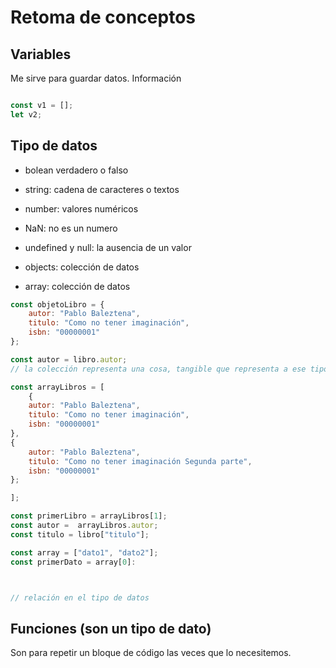 # Retoma de conceptos

## Variables

Me sirve para guardar datos. Información

```js

const v1 = [];
let v2;
```

## Tipo de datos

- bolean verdadero o falso
- string: cadena de caracteres o textos
- number: valores numéricos
- NaN: no es un numero
- undefined y null: la ausencia de un valor

- objects: colección de datos
- array: colección de datos

```js
const objetoLibro = {
    autor: "Pablo Baleztena",
    titulo: "Como no tener imaginación",
    isbn: "00000001"
};

const autor = libro.autor;
// la colección representa una cosa, tangible que representa a ese tipo de dato, la variable libro tiene un solo objeto, con tres datos diferentes

const arrayLibros = [
    {
    autor: "Pablo Baleztena",
    titulo: "Como no tener imaginación",
    isbn: "00000001"
},
{
    autor: "Pablo Baleztena",
    titulo: "Como no tener imaginación Segunda parte",
    isbn: "00000001"
};

];

const primerLibro = arrayLibros[1];
const autor =  arrayLibros.autor;
const titulo = libro["titulo"];

const array = ["dato1", "dato2"];
const primerDato = array[0]:



// relación en el tipo de datos

```

## Funciones (son un tipo de dato)

Son para repetir un bloque de código las veces que lo necesitemos.

```js

```
```js
```